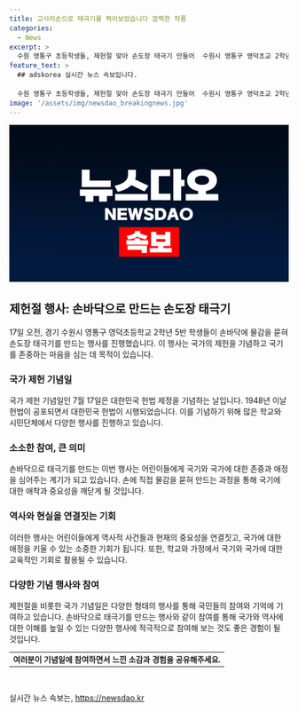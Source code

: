 ```yaml
---
title: 고사리손으로 태극기를 찍어보았습니다 깜찍한 작품
categories:
  - News
excerpt: >
  수원 영통구 초등학생들, 제헌절 맞아 손도장 태극기 만들어  수원시 영통구 영덕초교 2학년 5반 학생들이 제헌절을 맞아 손바닥에 묻힌 물감으로 손도장 태극기를 만들고 있다. 이 이목 집중할만한 풍경은 사람들의 관심을 끌고 있다.
feature_text: >
  ## adskorea 실시간 뉴스 속보입니다.

  수원 영통구 초등학생들, 제헌절 맞아 손도장 태극기 만들어  수원시 영통구 영덕초교 2학년 5반 학생들이 제헌절을 맞아 손바닥에 묻힌 물감으로 손도장 태극기를 만들고 있다. 이 이목 집중할만한 풍경은 사람들의 관심을 끌고 있다.
image: '/assets/img/newsdao_breakingnews.jpg'
---
```


<p><img src="/assets/img/newsdao_breakingnews.jpg" alt="adskorea 속보" /></p>

<h2 data-ke-size="size26">제헌절 행사: 손바닥으로 만드는 손도장 태극기</h2>

<p data-ke-size="size16">17일 오전, 경기 수원시 영통구 영덕초등학교 2학년 5반 학생들이 손바닥에 물감을 묻혀 손도장 태극기를 만드는 행사를 진행했습니다. 이 행사는 국가의 제헌을 기념하고 국기를 존중하는 마음을 심는 데 목적이 있습니다.</p>

<h3>국가 제헌 기념일</h3>

<p data-ke-size="size16">국가 제헌 기념일인 7월 17일은 대한민국 헌법 제정을 기념하는 날입니다. 1948년 이날 헌법이 공포되면서 대한민국 헌법이 시행되었습니다. 이를 기념하기 위해 많은 학교와 시민단체에서 다양한 행사를 진행하고 있습니다.</p>

<h3>소소한 참여, 큰 의미</h3>

<p data-ke-size="size16">손바닥으로 태극기를 만드는 이번 행사는 어린이들에게 국기와 국가에 대한 존중과 애정을 심어주는 계기가 되고 있습니다. 손에 직접 물감을 묻혀 만드는 과정을 통해 국기에 대한 애착과 중요성을 깨닫게 될 것입니다.</p>

<h3>역사와 현실을 연결짓는 기회</h3>

<p data-ke-size="size16">이러한 행사는 어린이들에게 역사적 사건들과 현재의 중요성을 연결짓고, 국가에 대한 애정을 키울 수 있는 소중한 기회가 됩니다. 또한, 학교와 가정에서 국기와 국가에 대한 교육적인 기회로 활용될 수 있습니다.</p>

<h3>다양한 기념 행사와 참여</h3>

<p data-ke-size="size16">제헌절을 비롯한 국가 기념일은 다양한 형태의 행사를 통해 국민들의 참여와 기억에 기여하고 있습니다. 손바닥으로 태극기를 만드는 행사와 같이 참여를 통해 국가와 역사에 대한 이해를 높일 수 있는 다양한 행사에 적극적으로 참여해 보는 것도 좋은 경험이 될 것입니다.</p>

<table>
<tbody>
<tr>
<td style="text-align: center; height: 17px;"><b>여러분이 기념일에 참여하면서 느낀 소감과 경험을 공유해주세요.</b></td>
</tr>
</tbody>
</table>

<p data-ke-size="size16">&nbsp;</p>
실시간 뉴스 속보는, <a href="https://newsdao.kr" rel="dofollow">https://newsdao.kr</a>


